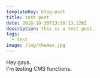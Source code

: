 ```yaml
---
templateKey: blog-post
title: test post
date: 2018-10-30T13:58:13.226Z
description: this is a test post.
tags:
  - test
image: /img/chemex.jpg
---
```

Hey gays.\
I'm testing CMS functions.
